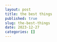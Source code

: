 ```yaml
---
layout: post
title: the best things
published: true
slug: the-best-things
date: 2023-12-27
categories: []
---
```

